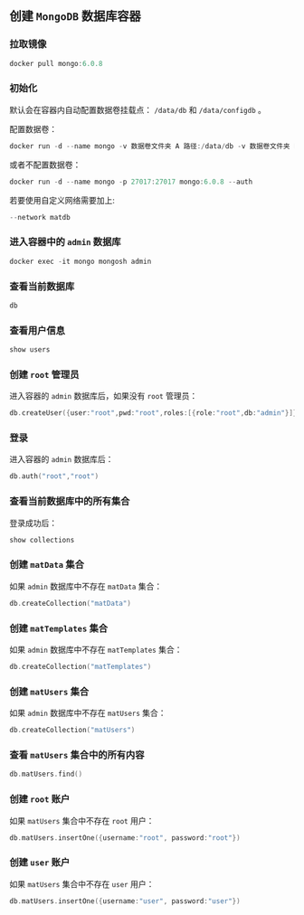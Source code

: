 ## 创建 `MongoDB` 数据库容器

### 拉取镜像

```Swift
docker pull mongo:6.0.8
```

### 初始化

默认会在容器内自动配置数据卷挂载点： `/data/db` 和 `/data/configdb` 。

配置数据卷：

```Swift
docker run -d --name mongo -v 数据卷文件夹 A 路径:/data/db -v 数据卷文件夹 B 路径:/data/configdb -p 27017:27017 mongo:6.0.8 --auth
```

或者不配置数据卷：

```Swift
docker run -d --name mongo -p 27017:27017 mongo:6.0.8 --auth
```

若要使用自定义网络需要加上:

```Swift
--network matdb
```

### 进入容器中的 `admin` 数据库

```Swift
docker exec -it mongo mongosh admin
```

### 查看当前数据库

```Swift
db
```

### 查看用户信息

```Swift
show users
```

### 创建 `root` 管理员

进入容器的 `admin` 数据库后，如果没有 `root` 管理员：

```Swift
db.createUser({user:"root",pwd:"root",roles:[{role:"root",db:"admin"}]})
```

### 登录

进入容器的 `admin` 数据库后：

```Swift
db.auth("root","root")
```

### 查看当前数据库中的所有集合

登录成功后：

```Swift
show collections
```

### 创建 `matData` 集合

如果 `admin` 数据库中不存在 `matData` 集合：

```Swift
db.createCollection("matData")
```

### 创建 `matTemplates` 集合

如果 `admin` 数据库中不存在 `matTemplates` 集合：

```Swift
db.createCollection("matTemplates")
```

### 创建 `matUsers` 集合

如果 `admin` 数据库中不存在 `matUsers` 集合：

```Swift
db.createCollection("matUsers")
```

### 查看 `matUsers` 集合中的所有内容

```Swift
db.matUsers.find()
```

### 创建 `root` 账户

如果 `matUsers` 集合中不存在 `root` 用户：

```Swift
db.matUsers.insertOne({username:"root", password:"root"})
```

### 创建 `user` 账户

如果 `matUsers` 集合中不存在 `user` 用户：

```Swift
db.matUsers.insertOne({username:"user", password:"user"})
```
